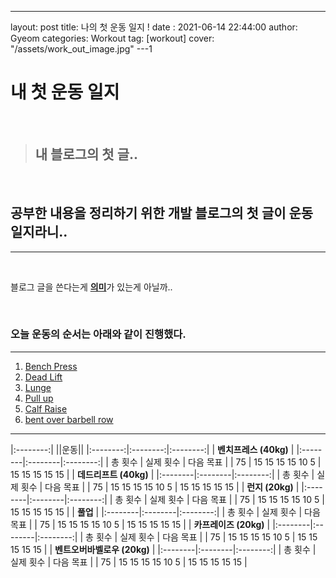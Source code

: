 ---
layout: post
title: 나의 첫 운동 일지 !
date : 2021-06-14 22:44:00
author: Gyeom
categories: Workout
tag: [workout]
cover: "/assets/work_out_image.jpg"
---1

<h1> 내 첫 운동 일지 </h1>

<br>

> ## 내 블로그의 첫 글..

<br>   
<h2>
    공부한 내용을 정리하기 위한 개발 블로그의 첫 글이 <strong>운동 일지라니..</strong>
</h2>
<hr>
<br/>

<p>
블로그 글을 쓴다는게 <strong><u>의미</u></strong>가 있는게 아닐까..
</p>
<br>  

<h3>
오늘 운동의 순서는 아래와 같이 진행했다.
</h3>

<hr>

<ol>
    <li><a href="" title="벤치 프레스 설명 링크"> Bench Press</a></li>
    <li><a href="" title="데드 리프트 설명 링크">Dead Lift</a></li>
    <li><a href="" title="런지 설명 링크">Lunge</a></li>
    <li><a href="" title="풀업 설명 링크">Pull up</a></li>
    <li><a href="" title="카프 레이즈 설명 링크">Calf Raise</a></li>
    <li><a href="" title="벤트 오버 바벨로우 설명 링크">bent over barbell row</a></li>  
</ol>  

<hr>

|:--------:|
||운동||
|:--------:|:--------:|:--------:|
| <b>벤치프레스 (40kg)</b> |
|:--------|:--------|:--------:|
| 총 횟수 | 실제 횟수 | 다음 목표 |
| 75 | 15 15 15 15 10 5 | 15 15 15 15 15 |
 | <b>데드리프트 (40kg)</b> |
|:--------|:--------|:--------:|
| 총 횟수 | 실제 횟수 | 다음 목표 |
| 75 | 15 15 15 15 10 5 | 15 15 15 15 15 |
| <b>런지 (20kg)</b> |
|:--------|:--------|:--------:|
| 총 횟수 | 실제 횟수 | 다음 목표 |
| 75 | 15 15 15 15 10 5 | 15 15 15 15 15 |
| <b>풀업</b> |
|:--------|:--------|:--------:|
| 총 횟수 | 실제 횟수 | 다음 목표 |
| 75 | 15 15 15 15 10 5 | 15 15 15 15 15 |
| <b>카프레이즈 (20kg)</b> |
|:--------|:--------|:--------:|
| 총 횟수 | 실제 횟수 | 다음 목표 |
| 75 | 15 15 15 15 10 5 | 15 15 15 15 15 |
| <b>벤트오버바벨로우 (20kg)</b> |
|:--------|:--------|:--------:|
| 총 횟수 | 실제 횟수 | 다음 목표 |
| 75 | 15 15 15 15 10 5 | 15 15 15 15 15 |
